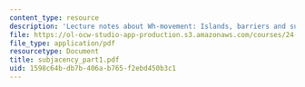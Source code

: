 ```yaml
---
content_type: resource
description: 'Lecture notes about Wh-movement: Islands, barriers and successive-cyclicity.'
file: https://ol-ocw-studio-app-production.s3.amazonaws.com/courses/24-952-advanced-syntax-spring-2007/1598c64bdb7b406ab765f2ebd450b3c1_subjacency_part1.pdf
file_type: application/pdf
resourcetype: Document
title: subjacency_part1.pdf
uid: 1598c64b-db7b-406a-b765-f2ebd450b3c1
---
```

